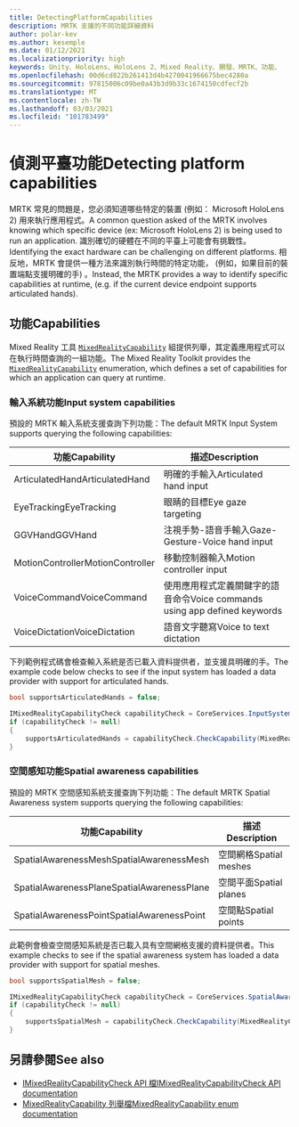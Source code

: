 ```yaml
---
title: DetectingPlatformCapabilities
description: MRTK 支援的不同功能詳細資料
author: polar-kev
ms.author: kesemple
ms.date: 01/12/2021
ms.localizationpriority: high
keywords: Unity、HoloLens、HoloLens 2、Mixed Reality、開發、MRTK、功能、
ms.openlocfilehash: 00d6cd822b261413d4b4270041966675bec4280a
ms.sourcegitcommit: 97815006c09be0a43b3d9b33c1674150cdfecf2b
ms.translationtype: MT
ms.contentlocale: zh-TW
ms.lasthandoff: 03/03/2021
ms.locfileid: "101783499"
---
```

# <a name="detecting-platform-capabilities"></a><span data-ttu-id="c54fb-104">偵測平臺功能</span><span class="sxs-lookup"><span data-stu-id="c54fb-104">Detecting platform capabilities</span></span>

<span data-ttu-id="c54fb-105">MRTK 常見的問題是，您必須知道哪些特定的裝置 (例如： Microsoft HoloLens 2) 用來執行應用程式。</span><span class="sxs-lookup"><span data-stu-id="c54fb-105">A common question asked of the MRTK involves knowing which specific device (ex: Microsoft HoloLens 2) is being used to run an application.</span></span> <span data-ttu-id="c54fb-106">識別確切的硬體在不同的平臺上可能會有挑戰性。</span><span class="sxs-lookup"><span data-stu-id="c54fb-106">Identifying the exact hardware can be challenging on different platforms.</span></span> <span data-ttu-id="c54fb-107">相反地，MRTK 會提供一種方法來識別執行時間的特定功能， (例如，如果目前的裝置端點支援明確的手) 。</span><span class="sxs-lookup"><span data-stu-id="c54fb-107">Instead, the MRTK provides a way to identify specific capabilities at runtime, (e.g. if the current device endpoint supports articulated hands).</span></span>

## <a name="capabilities"></a><span data-ttu-id="c54fb-108">功能</span><span class="sxs-lookup"><span data-stu-id="c54fb-108">Capabilities</span></span>

<span data-ttu-id="c54fb-109">Mixed Reality 工具 [`MixedRealityCapability`](xref:Microsoft.MixedReality.Toolkit.MixedRealityCapability) 組提供列舉，其定義應用程式可以在執行時間查詢的一組功能。</span><span class="sxs-lookup"><span data-stu-id="c54fb-109">The Mixed Reality Toolkit provides the [`MixedRealityCapability`](xref:Microsoft.MixedReality.Toolkit.MixedRealityCapability) enumeration, which defines a set of capabilities for which an application can query at runtime.</span></span>

### <a name="input-system-capabilities"></a><span data-ttu-id="c54fb-110">輸入系統功能</span><span class="sxs-lookup"><span data-stu-id="c54fb-110">Input system capabilities</span></span>

<span data-ttu-id="c54fb-111">預設的 MRTK 輸入系統支援查詢下列功能：</span><span class="sxs-lookup"><span data-stu-id="c54fb-111">The default MRTK Input System supports querying the following capabilities:</span></span>

| <span data-ttu-id="c54fb-112">功能</span><span class="sxs-lookup"><span data-stu-id="c54fb-112">Capability</span></span> | <span data-ttu-id="c54fb-113">描述</span><span class="sxs-lookup"><span data-stu-id="c54fb-113">Description</span></span> |
|---|---|
| <span data-ttu-id="c54fb-114">ArticulatedHand</span><span class="sxs-lookup"><span data-stu-id="c54fb-114">ArticulatedHand</span></span> | <span data-ttu-id="c54fb-115">明確的手輸入</span><span class="sxs-lookup"><span data-stu-id="c54fb-115">Articulated hand input</span></span> |
| <span data-ttu-id="c54fb-116">EyeTracking</span><span class="sxs-lookup"><span data-stu-id="c54fb-116">EyeTracking</span></span> | <span data-ttu-id="c54fb-117">眼睛的目標</span><span class="sxs-lookup"><span data-stu-id="c54fb-117">Eye gaze targeting</span></span> |
| <span data-ttu-id="c54fb-118">GGVHand</span><span class="sxs-lookup"><span data-stu-id="c54fb-118">GGVHand</span></span> | <span data-ttu-id="c54fb-119">注視手勢-語音手輸入</span><span class="sxs-lookup"><span data-stu-id="c54fb-119">Gaze-Gesture-Voice hand input</span></span> |
| <span data-ttu-id="c54fb-120">MotionController</span><span class="sxs-lookup"><span data-stu-id="c54fb-120">MotionController</span></span> | <span data-ttu-id="c54fb-121">移動控制器輸入</span><span class="sxs-lookup"><span data-stu-id="c54fb-121">Motion controller input</span></span> |
| <span data-ttu-id="c54fb-122">VoiceCommand</span><span class="sxs-lookup"><span data-stu-id="c54fb-122">VoiceCommand</span></span> | <span data-ttu-id="c54fb-123">使用應用程式定義關鍵字的語音命令</span><span class="sxs-lookup"><span data-stu-id="c54fb-123">Voice commands using app defined keywords</span></span> |
| <span data-ttu-id="c54fb-124">VoiceDictation</span><span class="sxs-lookup"><span data-stu-id="c54fb-124">VoiceDictation</span></span> | <span data-ttu-id="c54fb-125">語音文字聽寫</span><span class="sxs-lookup"><span data-stu-id="c54fb-125">Voice to text dictation</span></span> |

<span data-ttu-id="c54fb-126">下列範例程式碼會檢查輸入系統是否已載入資料提供者，並支援具明確的手。</span><span class="sxs-lookup"><span data-stu-id="c54fb-126">The example code below checks to see if the input system has loaded a data provider with support for articulated hands.</span></span>

```c#
bool supportsArticulatedHands = false;

IMixedRealityCapabilityCheck capabilityCheck = CoreServices.InputSystem as IMixedRealityCapabilityCheck;
if (capabilityCheck != null)
{
    supportsArticulatedHands = capabilityCheck.CheckCapability(MixedRealityCapability.ArticulatedHand);
}
```

### <a name="spatial-awareness-capabilities"></a><span data-ttu-id="c54fb-127">空間感知功能</span><span class="sxs-lookup"><span data-stu-id="c54fb-127">Spatial awareness capabilities</span></span>

<span data-ttu-id="c54fb-128">預設的 MRTK 空間感知系統支援查詢下列功能：</span><span class="sxs-lookup"><span data-stu-id="c54fb-128">The default MRTK Spatial Awareness system supports querying the following capabilities:</span></span>

| <span data-ttu-id="c54fb-129">功能</span><span class="sxs-lookup"><span data-stu-id="c54fb-129">Capability</span></span> | <span data-ttu-id="c54fb-130">描述</span><span class="sxs-lookup"><span data-stu-id="c54fb-130">Description</span></span> |
|---|---|
| <span data-ttu-id="c54fb-131">SpatialAwarenessMesh</span><span class="sxs-lookup"><span data-stu-id="c54fb-131">SpatialAwarenessMesh</span></span> | <span data-ttu-id="c54fb-132">空間網格</span><span class="sxs-lookup"><span data-stu-id="c54fb-132">Spatial meshes</span></span> |
| <span data-ttu-id="c54fb-133">SpatialAwarenessPlane</span><span class="sxs-lookup"><span data-stu-id="c54fb-133">SpatialAwarenessPlane</span></span> | <span data-ttu-id="c54fb-134">空間平面</span><span class="sxs-lookup"><span data-stu-id="c54fb-134">Spatial planes</span></span> |
| <span data-ttu-id="c54fb-135">SpatialAwarenessPoint</span><span class="sxs-lookup"><span data-stu-id="c54fb-135">SpatialAwarenessPoint</span></span> | <span data-ttu-id="c54fb-136">空間點</span><span class="sxs-lookup"><span data-stu-id="c54fb-136">Spatial points</span></span> |

<span data-ttu-id="c54fb-137">此範例會檢查空間感知系統是否已載入具有空間網格支援的資料提供者。</span><span class="sxs-lookup"><span data-stu-id="c54fb-137">This example checks to see if the spatial awareness system has loaded a data provider with support for spatial meshes.</span></span>

```c#
bool supportsSpatialMesh = false;

IMixedRealityCapabilityCheck capabilityCheck = CoreServices.SpatialAwarenessSystem as IMixedRealityCapabilityCheck;
if (capabilityCheck != null)
{
    supportsSpatialMesh = capabilityCheck.CheckCapability(MixedRealityCapability.SpatialAwarenessMesh);
}
```

## <a name="see-also"></a><span data-ttu-id="c54fb-138">另請參閱</span><span class="sxs-lookup"><span data-stu-id="c54fb-138">See also</span></span>

- [<span data-ttu-id="c54fb-139">IMixedRealityCapabilityCheck API 檔</span><span class="sxs-lookup"><span data-stu-id="c54fb-139">IMixedRealityCapabilityCheck API documentation</span></span>](xref:Microsoft.MixedReality.Toolkit.IMixedRealityCapabilityCheck)
- [<span data-ttu-id="c54fb-140">MixedRealityCapability 列舉檔</span><span class="sxs-lookup"><span data-stu-id="c54fb-140">MixedRealityCapability enum documentation</span></span>](xref:Microsoft.MixedReality.Toolkit.MixedRealityCapability)
